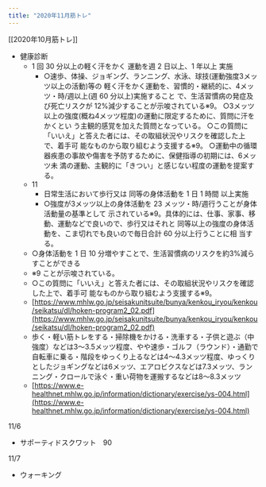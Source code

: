 ```yaml
---
title: "2020年11月筋トレ"
---
```


[[2020年10月筋トレ]]
- 健康診断
    - 1 回 30 分以上の軽く汗をかく 運動を週 2 日以上、1 年以上 実施
        - ○速歩、体操、ジョギング、ランニング、水泳、球技(運動強度3メッツ以上の活動)等の 軽く汗をかく運動を、習慣的・継続的に、4メッツ・時/週以上(週 60 分以上)実施すること で、生活習慣病の発症及び死亡リスクが 12%減少することが示唆されている※9。 ○3メッツ以上の強度(概ね4メッツ程度)の運動に限定するために、質問に汗をかくとい う主観的感覚を加えた質問となっている。 ○この質問に「いいえ」と答えた者には、その取組状況やリスクを確認した上で、着手可 能なものから取り組むよう支援する※9。 ○運動中の循環器疾患の事故や傷害を予防するために、保健指導の初期には、6メッツ未 満の運動、主観的に「きつい」と感じない程度の運動を提案する。
    - 11
        - 日常生活において歩行又は 同等の身体活動を 1 日 1 時間 以上実施
        - ○強度が3メッツ以上の身体活動を 23 メッツ・時/週行うことが身体活動量の基準として 示されている※9。具体的には、仕事、家事、移動、運動などで良いので、歩行又はそれと 同等以上の強度の身体活動を、こま切れでも良いので毎日合計 60 分以上行うことに相 当する。
    - ○身体活動を 1 日 10 分増やすことで、生活習慣病のリスクを約3%減らすことができる
    - ※9 ことが示唆されている。
    - ○この質問に「いいえ」と答えた者には、その取組状況やリスクを確認した上で、着手可 能なものから取り組むよう支援する※9。
    - [https://www.mhlw.go.jp/seisakunitsuite/bunya/kenkou_iryou/kenkou/seikatsu/dl/hoken-program2_02.pdf](https://www.mhlw.go.jp/seisakunitsuite/bunya/kenkou_iryou/kenkou/seikatsu/dl/hoken-program2_02.pdf)
    - 歩く・軽い筋トレをする・掃除機をかける・洗車する・子供と遊ぶ（中強度）などは3～3.5メッツ程度、やや速歩・ゴルフ（ラウンド）・通勤で自転車に乗る・階段をゆっくり上るなどは4～4.3メッツ程度、ゆっくりとしたジョギングなどは6メッツ、エアロビクスなどは7.3メッツ、ランニング・クロールで泳ぐ・重い荷物を運搬するなどは8～8.3メッツ
    - [https://www.e-healthnet.mhlw.go.jp/information/dictionary/exercise/ys-004.html](https://www.e-healthnet.mhlw.go.jp/information/dictionary/exercise/ys-004.html)

11/6
- サポーティドスクワット　90

11/7
- ウォーキング
